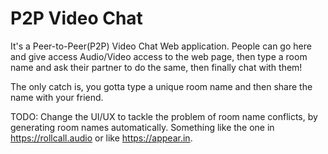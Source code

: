 # P2P Video Chat

It's a Peer-to-Peer(P2P) Video Chat Web application. People can go here and give access Audio/Video access to the web page, then type a room name and ask their partner to do the same, then finally chat with them!

The only catch is, you gotta type a unique room name and then share the name with your friend.

TODO: Change the UI/UX to tackle the problem of room name conflicts, by generating room names automatically. Something like the one in https://rollcall.audio or like https://appear.in.

